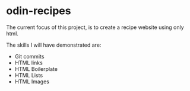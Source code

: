 # odin-recipes

The current focus of this project, is to create a recipe website using only html.

The skills I will have demonstrated are:

- Git commits
- HTML links
- HTML Boilerplate
- HTML Lists
- HTML Images
